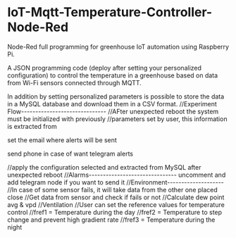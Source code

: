# IoT-Mqtt-Temperature-Controller-Node-Red
Node-Red full programming for greenhouse IoT automation using Raspberry Pi.

A JSON programming code (deploy after setting your personalized configuration) to control the temperature in a greenhouse based on data from Wi-Fi sensors connected through MQTT. 

In addition by setting personalized parameters is possible to store the data in a MySQL database and download them in a CSV format.
//Experiment Flow------------------------------
//AFter unexpected reboot the system must be initialized with previously 
//parameters set by user, this information is extracted from

set the email where alerts will be sent

send phone in case of want telegram alerts

//apply the configuration selected and extracted from MySQL after unexpected reboot
//Alarms-------------------------------
uncomment and add telegram node if you want to send it 
//Environment--------------------
//In case of some sensor fails, it will take data from the other one placed close
//Get data from sensor and check if fails or not
//Calculate dew point avg & vpd
//Ventilation
//User can set the reference values for temperature control
//fref1 = Temperature during the day
//fref2 = Temperature to step change and prevent high gradient rate
//fref3 = Temperature during the night


